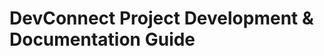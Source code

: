 # DevConnect Project Development & Documentation Guide
<!-- 
## 1. Project Structure Overview

#### Before diving into coding, ensure your project structure is clean. You should have two main directories: -->
<!-- 
````code
DevConnect/
├── Client/  # Your React + Vite + Tailwind CSS client
│   ├── node_modules/
│   ├── public/
│   ├── src/
│   │   ├── assets/
│   │   ├── components/
│   │   ├── pages/
│   │   ├── App.jsx
│   │   ├── index.css
│   │   └── main.jsx (or index.js)
│   ├── .env                 # For frontend environment variables (e.g., VITE_API_URL)
│   ├── package.json
│   ├── postcss.config.js
│   ├── tailwind.config.js
│   └── vite.config.js
└── Server/   # Your Node.js + Express + MongoDB server
    ├── node_modules/
    ├── models/             # Mongoose schemas (User.js, Project.js)
    ├── routes/             # Express routes (auth.js, users.js, projects.js)
    ├── middleware/         # Custom middleware (e.g., auth.js)
    ├── .env                # For backend environment variables (MONGO_URI, JWT_SECRET, PORT)
    ├── package.json
    └── server.js           # Main entry point for the backend
    ```
```` -->


